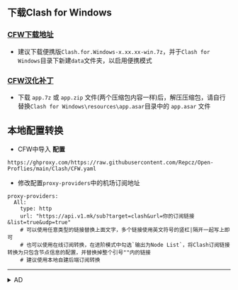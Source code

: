 下载Clash for Windows
---
### [CFW下载地址](https://github.com/Fndroid/clash_for_windows_pkg/releases)
* 建议下载便携版`Clash.for.Windows-x.xx.xx-win.7z`，并于`Clash for Windows`目录下新建`data`文件夹，以启用便携模式
### [CFW汉化补丁](https://github.com/BoyceLig/Clash_Chinese_Patch/releases)   
* 下载 `app.7z` 或 `app.zip` 文件(两个压缩包内容一样)后，解压压缩包，请自行替换`Clash for Windows\resources\app.asar`目录中的 `app.asar` 文件



本地配置转换
---
* CFW中导入 **配置**
```
https://ghproxy.com/https://raw.githubusercontent.com/Repcz/Open-Proflies/main/Clash/CFW.yaml
```
* 修改配置`proxy-providers`中的机场订阅地址
```
proxy-providers:
  All:
    type: http
    url: "https://api.v1.mk/sub?target=clash&url=你的订阅链接&list=true&udp=true"
    # 可以使用任意类型的链接替换上面文字，多个链接使用英文符号的竖杠|隔开一起写上即可
    # 也可以使用在线订阅转换，在进阶模式中勾选`输出为Node List`，将Clash订阅链接转换为只包含节点信息的配置，并替换掉整个引号""内的链接
    # 建议使用本地自建后端订阅转换
```




***


 <details>
  <summary>AD</summary>
   
> 根据自身网络环境选择，建议月付或季付

|☄️Helium Network|[:link:官网](https://console.henet.uk/#/register?code=84Nb9Jzl)||
|:--|:--:|:--:|
|套餐名称|流量情况|价格|
|Bronze🚀(12个月起)|200G/月|￥50/年|
|Silver🚀(3个月起)|350G/月|￥21/季|
|Gold🚀|540G/月|￥11/月|
|Platinum🚀|1000G/月|￥15/月|
|Dimon🚀|2000G/月|￥30/月|
|200G不限时🚀|200G|￥10/一次性|
|400G不限时🚀|400G|￥20/一次性|
|800G不限时🚀|800G|￥40/一次性|

 </details>

